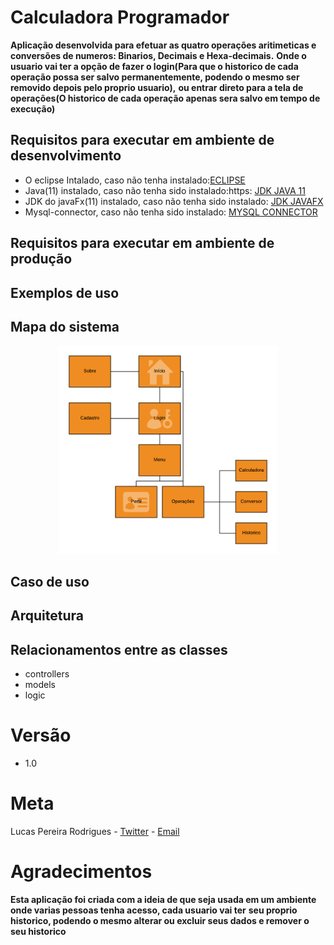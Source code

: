# Calculadora Programador
**Aplicação desenvolvida para efetuar as quatro operações aritimeticas e conversões de numeros: Binarios, Decimais e Hexa-decimais.**
**Onde o usuario vai ter a opção de fazer o login(Para que o historico de cada operação possa ser salvo permanentemente, podendo o mesmo ser removido depois pelo proprio usuario),**
**ou entrar direto para a tela de operações(O historico de cada operação apenas sera salvo em tempo de execução)**
## Requisitos para executar em ambiente de desenvolvimento
- O eclipse Intalado, caso não tenha instalado:[ECLIPSE](https://www.eclipse.org/downloads/packages/release/2020-06/r/eclipse-ide-enterprise-java-developers)
- Java(11) instalado, caso não tenha sido instalado:https: [JDK JAVA 11](//www.oracle.com/java/technologies/javase-jdk11-downloads.html)
- JDK do javaFx(11) instalado, caso não tenha sido instalado: [JDK JAVAFX](https://gluonhq.com/products/javafx/)
- Mysql-connector, caso não tenha sido instalado: [MYSQL CONNECTOR](https://dev.mysql.com/downloads/connector/j/)

## Requisitos para executar em ambiente de produção


## Exemplos de uso

## Mapa do sistema
<p align="center">
  <img src="/-images/mapa_sistema.png" width="350" heigth="350" alt="MAPA DO SISTEMA">
</p>

## Caso de uso


## Arquitetura 


## Relacionamentos entre as classes

- controllers
- models
- logic

# Versão
- 1.0

# Meta
Lucas Pereira Rodrigues - [Twitter](https://twitter.com/l_Rodrigues20) - [Email](lucasp.rodrigues@uni9.edu.br)

# Agradecimentos
**Esta aplicação foi criada com a ideia de que seja usada em um ambiente onde varias pessoas tenha acesso, cada usuario vai ter**
**seu proprio historico, podendo o mesmo alterar ou excluir seus dados e remover o seu historico**

	
